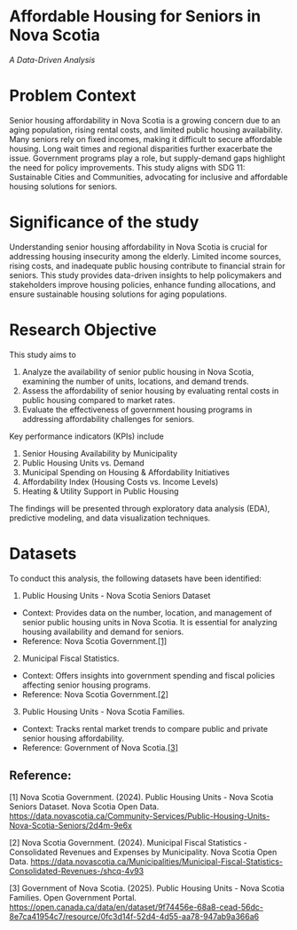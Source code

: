 # Affordable Housing for Seniors in Nova Scotia
*A Data-Driven Analysis*

# Problem Context
Senior housing affordability in Nova Scotia is a growing concern due to an aging population, rising rental costs, and limited public housing availability. Many seniors rely on fixed incomes, making it difficult to secure affordable housing. Long wait times and regional disparities further exacerbate the issue. Government programs play a role, but supply-demand gaps highlight the need for policy improvements.
This study aligns with SDG 11: Sustainable Cities and Communities, advocating for inclusive and affordable housing solutions for seniors.

# Significance of the study
Understanding senior housing affordability in Nova Scotia is crucial for addressing housing insecurity among the elderly. Limited income sources, rising costs, and inadequate public housing contribute to financial strain for seniors. This study provides data-driven insights to help policymakers and stakeholders improve housing policies, enhance funding allocations, and ensure sustainable housing solutions for aging populations.


# Research Objective
This study aims to 
1. Analyze the availability of senior public housing in Nova Scotia, examining the number of units, locations, and demand trends.
2. Assess the affordability of senior housing by evaluating rental costs in public housing compared to market rates.
3. Evaluate the effectiveness of government housing programs in addressing affordability challenges for seniors.


Key performance indicators (KPIs) include 
1.	Senior Housing Availability by Municipality
2. Public Housing Units vs. Demand
3. Municipal Spending on Housing & Affordability Initiatives
4. Affordability Index (Housing Costs vs. Income Levels)
5. Heating & Utility Support in Public Housing


The findings will be presented through exploratory data analysis (EDA), predictive modeling, and data visualization techniques.

# Datasets
To conduct this analysis, the following datasets have been identified:

1. Public Housing Units - Nova Scotia Seniors Dataset
- Context: Provides data on the number, location, and management of senior public housing units in Nova Scotia. It is essential for analyzing housing availability and demand for seniors.
- Reference: Nova Scotia Government.[[1]](#1)

2. Municipal Fiscal Statistics.
- Context: Offers insights into government spending and fiscal policies affecting senior housing programs.
- Reference: Nova Scotia Government.[[2]](#2)

3. Public Housing Units - Nova Scotia Families.
- Context: Tracks rental market trends to compare public and private senior housing affordability.
- Reference: Government of Nova Scotia.[[3]](#3)


## Reference:

<a id="1">[1]</a> Nova Scotia Government. (2024). Public Housing Units - Nova Scotia Seniors Dataset. Nova Scotia Open Data. https://data.novascotia.ca/Community-Services/Public-Housing-Units-Nova-Scotia-Seniors/2d4m-9e6x

<a id="2">[2]</a> Nova Scotia Government. (2024). Municipal Fiscal Statistics - Consolidated Revenues and Expenses by Municipality. Nova Scotia Open Data. https://data.novascotia.ca/Municipalities/Municipal-Fiscal-Statistics-Consolidated-Revenues-/shcq-4v93

<a id="3">[3]</a> Government of Nova Scotia. (2025). Public Housing Units - Nova Scotia Families. Open Government Portal. https://open.canada.ca/data/en/dataset/9f74456e-68a8-cead-56dc-8e7ca41954c7/resource/0fc3d14f-52d4-4d55-aa78-947ab9a366a6
